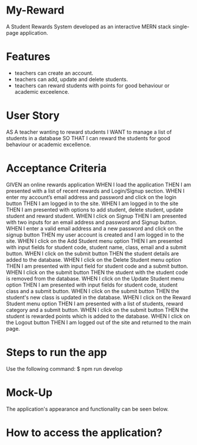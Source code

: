 # My-Reward
A Student Rewards System developed as an interactive MERN stack single-page application.

# Features
* teachers can create an account.
* teachers can add, update and delete students.
* teachers can reward students with points for good behaviour or academic exceelence.

# User Story
AS A teacher wanting to reward students
I WANT to manage a list of students in a database 
SO THAT I can reward the students for good behaviour or academic excellence.

# Acceptance Criteria
GIVEN an online rewards application
WHEN I load the application
THEN I am presented with a list of recent rewards and Login/Signup section.
WHEN I enter my account’s email address and password and click on the login button
THEN I am logged in to the site.
WHEN I am logged in to the site
THEN I am presented with options to add student, delete student, update student and reward student.
WHEN I click on Signup
THEN I am presented with two inputs for an email address and password and Signup button.
WHEN I enter a valid email address and a new password and click on the signup button
THEN my user account is created and I am logged in to the site.
WHEN I click on the Add Student menu option
THEN I am presented with input fields for student code, student name, class, email and a submit button.
WHEN I click on the submit button
THEN the student details are added to the database.
WHEN I click on the Delete Student menu option
THEN I am presented with input field for student code and a submit button.
WHEN I click on the submit button
THEN the student with the student code is removed from the database.
WHEN I click on the Update Student menu option
THEN I am presented with input fields for student code, student class and a submit button.
WHEN I click on the submit button
THEN the student's new class is updated in the database.
WHEN I click on the Reward Student menu option
THEN I am presented with a list of students, reward category and a submit button.
WHEN I click on the submit button
THEN the student is rewarded points which is added to the database.
WHEN I click on the Logout button
THEN I am logged out of the site and returned to the main page.  


# Steps to run the app
Use the following command:
$ npm run develop

# Mock-Up
The application's appearance and functionality can be seen below.



# How to access the application?

